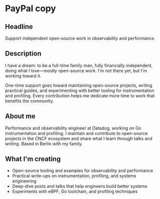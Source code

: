 # PayPal copy

## Headline

Support independent open-source work in observability and performance.

## Description

I have a dream: to be a full-time family man, fully financially independent, doing what I love—mostly open-source work. I'm not there yet, but I'm working toward it.

One-time support goes toward maintaining open-source projects, writing practical guides, and experimenting with better tooling for instrumentation and profiling. Every contribution helps me dedicate more time to work that benefits the community.

## About me

Performance and observability engineer at Datadog, working on Go instrumentation and profiling. I maintain and contribute to open-source projects in the CNCF ecosystem and share what I learn through talks and writing. Based in Berlin with my family.

## What I'm creating

- Open-source tooling and examples for observability and performance
- Practical write-ups on instrumentation, profiling, and systems engineering
- Deep-dive posts and talks that help engineers build better systems
- Experiments with eBPF, Go toolchain, and profiling techniques

